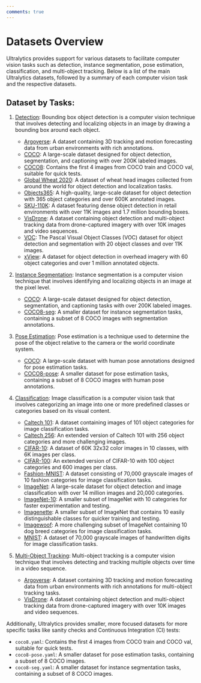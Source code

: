 ```yaml
---
comments: true
---
```


# Datasets Overview

Ultralytics provides support for various datasets to facilitate computer vision tasks such as detection, instance segmentation, pose estimation, classification, and multi-object tracking. Below is a list of the main Ultralytics datasets, followed by a summary of each computer vision task and the respective datasets.

## Dataset by Tasks:

1. [Detection](detect/index.md): Bounding box object detection is a computer vision technique that involves detecting and localizing objects in an image by drawing a bounding box around each object.
   - [Argoverse](detect/argoverse.md): A dataset containing 3D tracking and motion forecasting data from urban environments with rich annotations.
   - [COCO](detect/coco.md): A large-scale dataset designed for object detection, segmentation, and captioning with over 200K labeled images.
   - [COCO8](segment/coco8.md): Contains the first 4 images from COCO train and COCO val, suitable for quick tests.
   - [Global Wheat 2020](detect/globalwheat2020.md): A dataset of wheat head images collected from around the world for object detection and localization tasks.
   - [Objects365](detect/objects365.md): A high-quality, large-scale dataset for object detection with 365 object categories and over 600K annotated images.
   - [SKU-110K](detect/sku-110k.md): A dataset featuring dense object detection in retail environments with over 11K images and 1.7 million bounding boxes.
   - [VisDrone](detect/visdrone.md): A dataset containing object detection and multi-object tracking data from drone-captured imagery with over 10K images and video sequences.
   - [VOC](detect/voc.md): The Pascal Visual Object Classes (VOC) dataset for object detection and segmentation with 20 object classes and over 11K images.
   - [xView](detect/xview.md): A dataset for object detection in overhead imagery with 60 object categories and over 1 million annotated objects.

2. [Instance Segmentation](segment/index.md): Instance segmentation is a computer vision technique that involves identifying and localizing objects in an image at the pixel level.
   - [COCO](segment/coco.md): A large-scale dataset designed for object detection, segmentation, and captioning tasks with over 200K labeled images.
   - [COCO8-seg](segment/coco8-seg.md): A smaller dataset for instance segmentation tasks, containing a subset of 8 COCO images with segmentation annotations.

3. [Pose Estimation](pose/index.md): Pose estimation is a technique used to determine the pose of the object relative to the camera or the world coordinate system.
   - [COCO](pose/coco.md): A large-scale dataset with human pose annotations designed for pose estimation tasks.
   - [COCO8-pose](pose/coco8-pose.md): A smaller dataset for pose estimation tasks, containing a subset of 8 COCO images with human pose annotations.

4. [Classification](classify/index.md): Image classification is a computer vision task that involves categorizing an image into one or more predefined classes or categories based on its visual content.
   - [Caltech 101](classify/caltech101.md): A dataset containing images of 101 object categories for image classification tasks.
   - [Caltech 256](classify/caltech256.md): An extended version of Caltech 101 with 256 object categories and more challenging images.
   - [CIFAR-10](classify/cifar10.md): A dataset of 60K 32x32 color images in 10 classes, with 6K images per class.
   - [CIFAR-100](classify/cifar100.md): An extended version of CIFAR-10 with 100 object categories and 600 images per class.
   - [Fashion-MNIST](classify/fashion-mnist.md): A dataset consisting of 70,000 grayscale images of 10 fashion categories for image classification tasks.
   - [ImageNet](classify/imagenet.md): A large-scale dataset for object detection and image classification with over 14 million images and 20,000 categories.
   - [ImageNet-10](classify/imagenet10.md): A smaller subset of ImageNet with 10 categories for faster experimentation and testing.
   - [Imagenette](classify/imagenette.md): A smaller subset of ImageNet that contains 10 easily distinguishable classes for quicker training and testing.
   - [Imagewoof](classify/imagewoof.md): A more challenging subset of ImageNet containing 10 dog breed categories for image classification tasks.
   - [MNIST](classify/mnist.md): A dataset of 70,000 grayscale images of handwritten digits for image classification tasks.

5. [Multi-Object Tracking](track/index.md): Multi-object tracking is a computer vision technique that involves detecting and tracking multiple objects over time in a video sequence.
   - [Argoverse](track/argoverse.md): A dataset containing 3D tracking and motion forecasting data from urban environments with rich annotations for multi-object tracking tasks.
   - [VisDrone](track/visdrone.md): A dataset containing object detection and multi-object tracking data from drone-captured imagery with over 10K images and video sequences.

Additionally, Ultralytics provides smaller, more focused datasets for more specific tasks like sanity checks and Continuous Integration (CI) tests:

- `coco8.yaml`: Contains the first 4 images from COCO train and COCO val, suitable for quick tests.
- `coco8-pose.yaml`: A smaller dataset for pose estimation tasks, containing a subset of 8 COCO images.
- `coco8-seg.yaml`: A smaller dataset for instance segmentation tasks, containing a subset of 8 COCO images.

